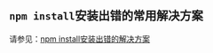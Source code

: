 ## `npm install`安装出错的常用解决方案

请参见：[npm install安装出错的解决方案](https://community.cabloy.com/zh-cn/articles/5f1bfbe8eb604014887c26079f1b9929.html)
